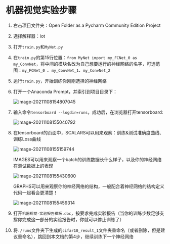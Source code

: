 # 机器视觉实验步骤



1. 右击项目文件夹：Open Folder as a Pycharm Community Edition Project

   

2. 选择解释器：iot

   

3. 打开`train.py`和`MyNet.py`

   

4. 在`train.py`的第15行位置：`from MyNet import my_FCNet_0 as my_ConvNet`，将中间的模块名改为自己想要运行的神经网络的名字，可选范围：`my_FCNet_0 `、`my_ConvNet_1`、`my_ConvNet_2`

   

5. 运行`train.py`，开始训练你刚刚选择的神经网络

   

6. 打开一个Anaconda Prompt，并索引到项目目录下：

   ![image-20211108154807045](C:\Users\86199\AppData\Roaming\Typora\typora-user-images\image-20211108154807045.png)

   

7. 输入命令`tensorboard --logdir=runs`，成功后，在浏览器打开tensorboard:

   ![image-20211108155040792](C:\Users\86199\AppData\Roaming\Typora\typora-user-images\image-20211108155040792.png)

   

8. 在tensorboard的页面中，SCALARS可以用来观察：训练&测试准确度曲线、训练Loss曲线

   ![image-20211108155159744](C:\Users\86199\AppData\Roaming\Typora\typora-user-images\image-20211108155159744.png)

   

   IMAGES可以用来观察一个batch的训练数据长什么样子，以及你的神经网络在测试数据上的表现

   ![image-20211108155430600](C:\Users\86199\AppData\Roaming\Typora\typora-user-images\image-20211108155430600.png)

   GRAPHS可以用来观察你的神经网络的结构，一般配合着神经网络的结构定义代码一起看会更清楚！

   ![image-20211108155459314](C:\Users\86199\AppData\Roaming\Typora\typora-user-images\image-20211108155459314.png)

   

9. 打开`机器视觉-实验报告模板.doc`，按要求完成实验报告（当你的训练步数足够支撑你完成这一部分的实验报告时，你就可以停止训练了）

   

10. 将`./runs`文件夹下生成的`cifar10_result_1`文件夹重命名（或者删除，但是建议重命名），跳回到本文档的第4步，继续训练下一个神经网络




